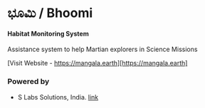# ಭೂಮಿ / Bhoomi

#### Habitat Monitoring System

Assistance system to help Martian explorers in Science Missions

[Visit Website - https://mangala.earth][https://mangala.earth]


### Powered by
* S Labs Solutions, India. [link](https://slabstech.com)